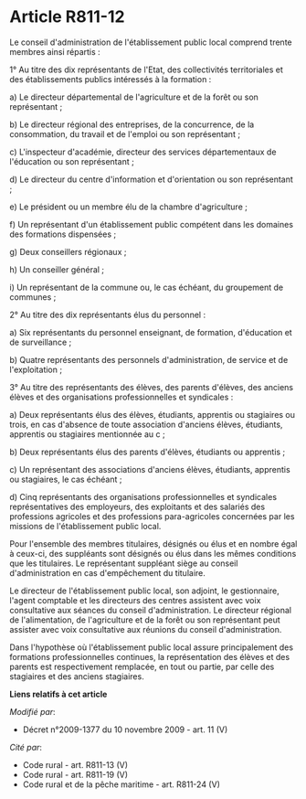 # Article R811-12

Le conseil d'administration de l'établissement public local comprend trente membres ainsi répartis : 

1° Au titre des dix représentants de l'Etat, des collectivités territoriales et des établissements publics intéressés à la
formation : 

a) Le directeur départemental de l'agriculture et de la forêt ou son représentant ; 

b) Le directeur régional des entreprises, de la concurrence, de la consommation, du travail et  de l'emploi  ou son
représentant ; 

c) L'inspecteur d'académie, directeur des services départementaux de l'éducation ou son représentant ; 

d) Le directeur du centre d'information et d'orientation ou son représentant ; 

e) Le président ou un membre élu de la chambre d'agriculture ; 

f) Un représentant d'un établissement public compétent dans les domaines des formations dispensées ; 

g) Deux conseillers régionaux ; 

h) Un conseiller général ; 

i) Un représentant de la commune ou, le cas échéant, du groupement de communes ; 

2° Au titre des dix représentants élus du personnel : 

a) Six représentants du personnel enseignant, de formation, d'éducation et de surveillance ; 

b) Quatre représentants des personnels d'administration, de service et de l'exploitation ; 

3° Au titre des représentants des élèves, des parents d'élèves, des anciens élèves et des organisations professionnelles et
syndicales : 

a) Deux représentants élus des élèves, étudiants, apprentis ou stagiaires ou trois, en cas d'absence de toute association
d'anciens élèves, étudiants, apprentis ou stagiaires mentionnée au c ; 

b) Deux représentants élus des parents d'élèves, étudiants ou apprentis ; 

c) Un représentant des associations d'anciens élèves, étudiants, apprentis ou stagiaires, le cas échéant ; 

d) Cinq représentants des organisations professionnelles et syndicales représentatives des employeurs, des exploitants et des
salariés des professions agricoles et des professions para-agricoles concernées par les missions de l'établissement public
local. 

Pour l'ensemble des membres titulaires, désignés ou élus et en nombre égal à ceux-ci, des suppléants sont désignés ou élus
dans les mêmes conditions que les titulaires. Le représentant suppléant siège au conseil d'administration en cas
d'empêchement du titulaire. 

Le directeur de l'établissement public local, son adjoint, le gestionnaire, l'agent comptable et les directeurs des centres
assistent avec voix consultative aux séances du conseil d'administration. Le         directeur régional de l'alimentation, de
l'agriculture et de la forêt  ou son représentant peut assister avec voix consultative aux réunions du conseil
d'administration. 

Dans l'hypothèse où l'établissement public local assure principalement des formations professionnelles continues, la
représentation des élèves et des parents est respectivement remplacée, en tout ou partie, par celle des stagiaires et des
anciens stagiaires.

**Liens relatifs à cet article**

_Modifié par_:

  - Décret n°2009-1377 du 10 novembre 2009 - art. 11 (V)

_Cité par_:

  - Code rural - art. R811-13 (V)
  - Code rural - art. R811-19 (V)
  - Code rural et de la pêche maritime - art. R811-24 (V)
